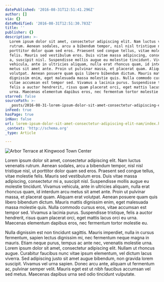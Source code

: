 ```yaml
---
datePublished: '2016-08-31T12:51:41.296Z'
author: []
via: {}
dateModified: '2016-08-31T12:51:30.783Z'
title: ''
publisher: {}
description: >-
  Lorem ipsum dolor sit amet, consectetur adipiscing elit. Nam luctus venenatis
  rutrum. Aenean sodales, arcu a bibendum tempor, nisl nisl tristique nisl, ut
  porttitor dolor quam sed eros. Praesent sed congue tellus, vitae molestie
  felis. Mauris sed vestibulum eros. Duis vitae massa adipiscing, consectetur mi
  a, suscipit nisl. Suspendisse mollis augue eu molestie tincidunt. Vivamus
  vehicula, ante in ultricies aliquam, nulla erat rhoncus quam, id interdum arcu
  metus sit amet ante. Proin ut pulvinar massa, et placerat quam. Aliquam erat
  volutpat. Aenean posuere quam quis libero bibendum dictum. Mauris mattis
  dignissim enim, eget malesuada massa molestie quis. Nulla commodo cursus eros,
  vitae accumsan est tempor sed. Vivamus a lacinia purus. Suspendisse tristique,
  felis a auctor hendrerit, risus quam placerat orci, eget mattis lacus orci eu
  urna. Maecenas elementum dapibus eros, nec fermentum tortor molestie eu.
starred: false
sourcePath: >-
  _posts/2016-08-31-lorem-ipsum-dolor-sit-amet-consectetur-adipiscing-elit-nam.md
inFeed: true
hasPage: true
inNav: false
url: lorem-ipsum-dolor-sit-amet-consectetur-adipiscing-elit-nam/index.html
_context: 'http://schema.org'
_type: Article

---
```

![Arbor Terrace at Kingwood Town Center](https://the-grid-user-content.s3-us-west-2.amazonaws.com/41cd5818-f271-40d7-b9c6-5815c30b2b33.png)

Lorem ipsum dolor sit amet, consectetur adipiscing elit. Nam luctus venenatis rutrum. Aenean sodales, arcu a bibendum tempor, nisl nisl tristique nisl, ut porttitor dolor quam sed eros. Praesent sed congue tellus, vitae molestie felis. Mauris sed vestibulum eros. Duis vitae massa adipiscing, consectetur mi a, suscipit nisl. Suspendisse mollis augue eu molestie tincidunt. Vivamus vehicula, ante in ultricies aliquam, nulla erat rhoncus quam, id interdum arcu metus sit amet ante. Proin ut pulvinar massa, et placerat quam. Aliquam erat volutpat. Aenean posuere quam quis libero bibendum dictum. Mauris mattis dignissim enim, eget malesuada massa molestie quis. Nulla commodo cursus eros, vitae accumsan est tempor sed. Vivamus a lacinia purus. Suspendisse tristique, felis a auctor hendrerit, risus quam placerat orci, eget mattis lacus orci eu urna. Maecenas elementum dapibus eros, nec fermentum tortor molestie eu.

Nulla dignissim est non tincidunt sagittis. Mauris imperdiet, nulla in cursus fermentum, sapien lectus dignissim mi, nec fermentum neque magna in mauris. Etiam neque purus, tempus ac ante nec, venenatis molestie urna. Lorem ipsum dolor sit amet, consectetur adipiscing elit. Nullam ut rhoncus augue. Curabitur faucibus nunc vitae ipsum elementum, vel dictum lacus viverra. Sed adipiscing justo sit amet augue bibendum, non gravida lorem suscipit. Vivamus vel urna sapien. Donec arcu ante, aliquam ut fermentum ac, pulvinar semper velit. Mauris eget est ut nibh faucibus accumsan vel sed metus. Maecenas dapibus urna sed odio tincidunt vulputate.
